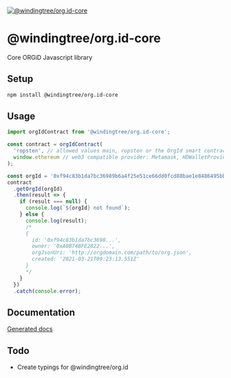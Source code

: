 [![@windingtree/org.id-core](https://img.shields.io/npm/v/@windingtree/org.id-core.svg)](https://www.npmjs.com/package/@windingtree/org.id-core)
# @windingtree/org.id-core
Core ORGiD Javascript library

## Setup

```bash
npm install @windingtree/org.id-core
```

## Usage

```javascript
import orgIdContract from '@windingtree/org.id-core';

const contract = orgIdContract(
  'ropsten', // allowed values main, ropsten or the OrgId smart contract address
  window.ethereum // web3 compatible provider: Metamask, HDWalletProvider or HTTP/WS/WSS node URI
);

const orgId = '0xf94c83b1da7bc36989b6a4f25e51ce66dd0fcd88bae1e8486495bbc03e767229';
contract
  .getOrgId(orgId)
  .then(result => {
    if (result === null) {
      console.log(`${orgId} not found`);
    } else {
      console.log(result);
      /*
      {
        id: '0xf94c83b1da7bc3698...',
        owner: '0xA0B74BFE2822...',
        orgJsonUri: 'http://orgdomain.com/path/to/org.json',
        created: '2021-03-21T09:23:13.551Z'
      }
      */
    }
  })
  .catch(console.error);
```

## Documentation

[Generated docs](docs#readme)

## Todo

- Create typings for @windingtree/org.id
